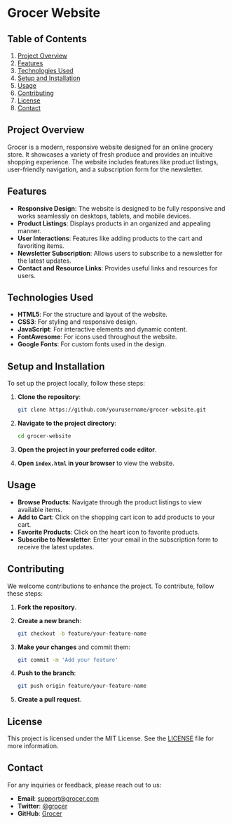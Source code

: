 # Grocer Website

## Table of Contents

1. [Project Overview](#project-overview)
2. [Features](#features)
3. [Technologies Used](#technologies-used)
4. [Setup and Installation](#setup-and-installation)
5. [Usage](#usage)
6. [Contributing](#contributing)
7. [License](#license)
8. [Contact](#contact)

## Project Overview

Grocer is a modern, responsive website designed for an online grocery store. It showcases a variety of fresh produce and provides an intuitive shopping experience. The website includes features like product listings, user-friendly navigation, and a subscription form for the newsletter.

## Features

- **Responsive Design**: The website is designed to be fully responsive and works seamlessly on desktops, tablets, and mobile devices.
- **Product Listings**: Displays products in an organized and appealing manner.
- **User Interactions**: Features like adding products to the cart and favoriting items.
- **Newsletter Subscription**: Allows users to subscribe to a newsletter for the latest updates.
- **Contact and Resource Links**: Provides useful links and resources for users.

## Technologies Used

- **HTML5**: For the structure and layout of the website.
- **CSS3**: For styling and responsive design.
- **JavaScript**: For interactive elements and dynamic content.
- **FontAwesome**: For icons used throughout the website.
- **Google Fonts**: For custom fonts used in the design.

## Setup and Installation

To set up the project locally, follow these steps:

1. **Clone the repository**:
    ```sh
    git clone https://github.com/yourusername/grocer-website.git
    ```
2. **Navigate to the project directory**:
    ```sh
    cd grocer-website
    ```
3. **Open the project in your preferred code editor**.

4. **Open `index.html` in your browser** to view the website.

## Usage

- **Browse Products**: Navigate through the product listings to view available items.
- **Add to Cart**: Click on the shopping cart icon to add products to your cart.
- **Favorite Products**: Click on the heart icon to favorite products.
- **Subscribe to Newsletter**: Enter your email in the subscription form to receive the latest updates.

## Contributing

We welcome contributions to enhance the project. To contribute, follow these steps:

1. **Fork the repository**.

2. **Create a new branch**:
    ```sh
    git checkout -b feature/your-feature-name
    ```
3. **Make your changes** and commit them:
    ```sh
    git commit -m 'Add your feature'
    ```
4. **Push to the branch**:
    ```sh
    git push origin feature/your-feature-name
    ```
5. **Create a pull request**.

## License

This project is licensed under the MIT License. See the [LICENSE](LICENSE) file for more information.

## Contact

For any inquiries or feedback, please reach out to us:

- **Email**: support@grocer.com
- **Twitter**: [@grocer](https://twitter.com/grocer)
- **GitHub**: [Grocer](https://github.com/yourusername/grocer-website)
